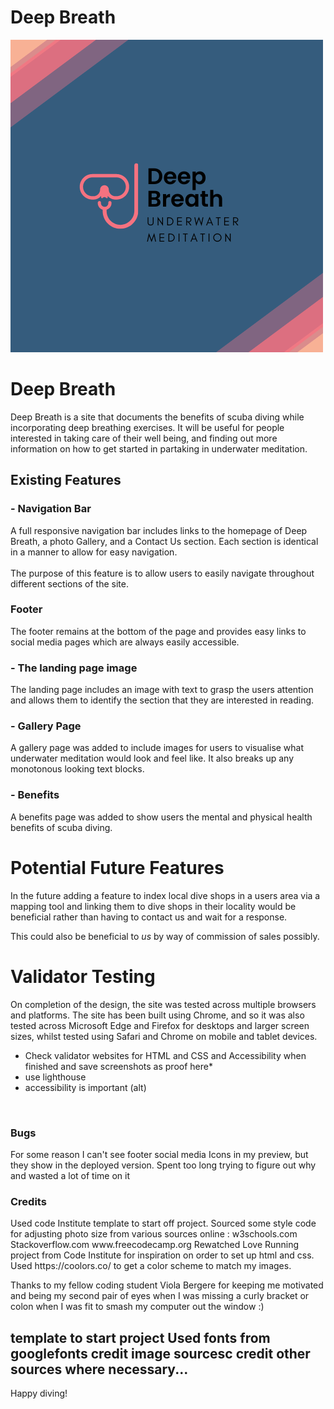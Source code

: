 <h1>Deep Breath</h1>

![Deep Breath logo](assets/images/dblogo.png)

<h1>Deep Breath</h1>

Deep Breath is a site that documents the benefits of scuba diving while incorporating deep breathing exercises. It will be useful for people interested in taking care of their well being, and finding out more information on how to get started in partaking in underwater meditation.

<h2>Existing Features</h2>
<h3>- Navigation Bar</h3>
A full responsive navigation bar includes links to the homepage of Deep Breath, a photo Gallery, and a Contact Us section. Each section is identical in a manner to allow for easy navigation. <br>
<br>
The purpose of this feature is to allow users to easily navigate throughout different sections of the site.
<br>
<h3>Footer</h3>
The footer remains at the bottom of the page and provides easy links to social media pages which are always easily accessible.
<br>
<h3>- The landing page image</h3>

The landing page includes an image with text to grasp the users attention and allows them to identify the section that they are interested in reading.

<h3>- Gallery Page</h3>
A gallery page was added to include images for users to visualise what underwater meditation would look and feel like. It also breaks up any monotonous looking text blocks.
<br>
<h3>- Benefits</h3>
A benefits page was added to show users the mental and physical health benefits of scuba diving.


<h1>Potential Future Features</h1>
In the future adding a feature to index local dive shops in a users area via a mapping tool and linking them to dive shops in their locality would be beneficial rather than having to contact us and wait for a response.

 This could also be beneficial to *us* by way of commission of sales possibly.
 <br>
 
 <h1>Validator Testing</h1>
 On completion of the design, the site was tested across multiple browsers and platforms. The site has been built using Chrome, and so it was also tested across Microsoft Edge and Firefox for desktops and larger screen sizes, whilst tested using Safari and Chrome on mobile and tablet devices.

* Check validator websites for HTML and CSS and Accessibility when finished and save screenshots as proof here*
* use lighthouse
* accessibility is important (alt)
 <br>
 <h3>Bugs</h3>
 For some reason I can't see footer social media Icons in my preview, but they show in the deployed version. Spent too long trying to figure out why and wasted a lot of time on it
<h3>Credits</h3>
Used code Institute template to start off project.
Sourced some style code for adjusting photo size from various sources online :
w3schools.com
Stackoverflow.com
www.freecodecamp.org
Rewatched Love Running project from Code Institute for inspiration on order to set up html and css.
Used https://coolors.co/ to get a color scheme to match my images.

Thanks to my fellow coding student Viola Bergere for keeping me motivated and being my second pair of eyes when I was missing a curly bracket or colon when I was fit to smash my computer out the window :)
 
template to start project
Used fonts from googlefonts
credit image sourcesc
credit other sources where necessary...
---

Happy diving!
